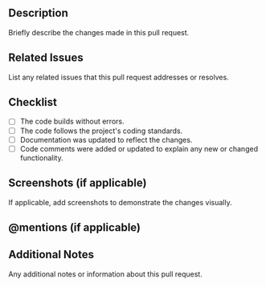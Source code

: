 ## Description
Briefly describe the changes made in this pull request.

## Related Issues
List any related issues that this pull request addresses or resolves.

## Checklist
- [ ] The code builds without errors.
- [ ] The code follows the project's coding standards.
- [ ] Documentation was updated to reflect the changes.
- [ ] Code comments were added or updated to explain any new or changed functionality.

## Screenshots (if applicable)
If applicable, add screenshots to demonstrate the changes visually.
## @mentions (if applicable)

## Additional Notes
Any additional notes or information about this pull request.
